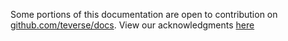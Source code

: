 Some portions of this documentation are open to contribution on [github.com/teverse/docs](https://github.com/teverse/docs). View our acknowledgments [here](https://teverse.com/acknowledgements)

